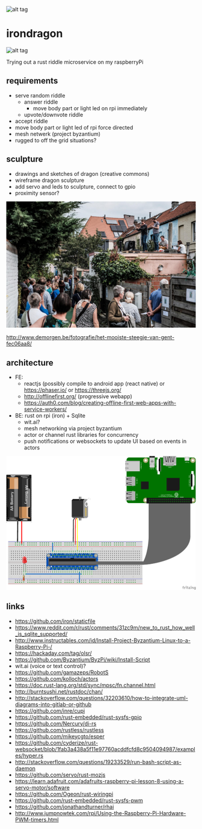 ![alt tag](https://travis-ci.org/yenwel/irondragon.svg?branch=master)
# irondragon

![alt tag](https://upload.wikimedia.org/wikipedia/commons/2/2c/Zmei_Gorinich_%28colour_fixed%29.jpg)

Trying out a rust riddle microservice on my raspberryPi

## requirements
* serve random riddle
  * answer riddle
    * move body part or light led on rpi immediately
  * upvote/downvote riddle
* accept riddle
* move body part or light led of rpi force directed
* mesh netwerk (project byzantium)
* rugged to off the grid situations?

## sculpture
* drawings and sketches of dragon (creative commons)
* wireframe dragon sculpture
* add servo and leds to sculpture, connect to gpio
* proximity sensor?

![alt tag](https://raw.githubusercontent.com/yenwel/irondragon/master/korhoenstraat.jpg)

http://www.demorgen.be/fotografie/het-mooiste-steegje-van-gent-fec06aa8/

## architecture
* FE: 
  * reactjs (possibly compile to android app (react native) or https://phaser.io/ or https://threejs.org/
  * http://offlinefirst.org/ (progressive webapp)
  * https://auth0.com/blog/creating-offline-first-web-apps-with-service-workers/
* BE: rust on rpi (iron) + Sqlite 
  * wit.ai?
  * mesh networking via project byzantium
  * actor or channel rust libraries for concurrency
  * push notifications or websockets to update UI based on events in actors

![alt tag](https://raw.githubusercontent.com/yenwel/irondragon/master/dragonschema_bb.png)


## links
* https://github.com/iron/staticfile
* https://www.reddit.com/r/rust/comments/31zc9m/new_to_rust_how_well_is_sqlite_supported/
* http://www.instructables.com/id/Install-Project-Byzantium-Linux-to-a-Raspberry-Pi-/
* https://hackaday.com/tag/olsr/
* https://github.com/Byzantium/ByzPi/wiki/Install-Script
* wit.ai (voice or text control)?
* https://github.com/gamazeps/RobotS
* https://github.com/kolloch/actors
* https://doc.rust-lang.org/std/sync/mpsc/fn.channel.html
* http://burntsushi.net/rustdoc/chan/
* http://stackoverflow.com/questions/32203610/how-to-integrate-uml-diagrams-into-gitlab-or-github
* https://github.com/inre/cupi
* https://github.com/rust-embedded/rust-sysfs-gpio
* https://github.com/Nercury/di-rs
* https://github.com/rustless/rustless
* https://github.com/mikeycgto/esper
* https://github.com/cyderize/rust-websocket/blob/1fab3a438a5f11e97760acddfcfd8c9504094987/examples/hyper.rs
* http://stackoverflow.com/questions/19233529/run-bash-script-as-daemon
* https://github.com/servo/rust-mozjs
* https://learn.adafruit.com/adafruits-raspberry-pi-lesson-8-using-a-servo-motor/software
* https://github.com/Ogeon/rust-wiringpi
* https://github.com/rust-embedded/rust-sysfs-pwm
* https://github.com/jonathandturner/rhai
* http://www.jumpnowtek.com/rpi/Using-the-Raspberry-Pi-Hardware-PWM-timers.html
